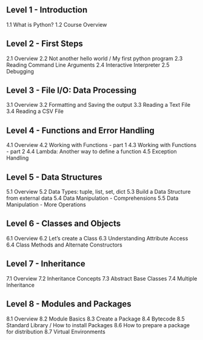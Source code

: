 ## Level 1 - Introduction
1.1 What is Python?
1.2 Course Overview

## Level 2 - First Steps
2.1 Overview
2.2 Not another hello world / My first python program
2.3 Reading Command Line Arguments
2.4 Interactive Interpreter
2.5 Debugging

## Level 3 - File I/O: Data Processing
3.1 Overview
3.2 Formatting and Saving the output
3.3 Reading a Text File
3.4 Reading a CSV File

## Level 4 - Functions and Error Handling
4.1 Overview
4.2 Working with Functions - part 1
4.3 Working with Functions - part 2
4.4 Lambda: Another way to define a function
4.5 Exception Handling

## Level 5 - Data Structures
5.1 Overview
5.2 Data Types: tuple, list, set, dict
5.3 Build a Data Structure from external data
5.4 Data Manipulation - Comprehensions
5.5 Data Manipulation - More Operations

## Level 6 - Classes and Objects
6.1 Overview
6.2 Let’s create a Class
6.3 Understanding Attribute Access
6.4 Class Methods and Alternate Constructors

## Level 7 - Inheritance
7.1 Overview
7.2 Inheritance Concepts
7.3 Abstract Base Classes
7.4 Multiple Inheritance

## Level 8 - Modules and Packages
8.1 Overview
8.2 Module Basics
8.3 Create a Package
8.4 Bytecode
8.5 Standard Library / How to install Packages
8.6 How to prepare a package for distribution
8.7 Virtual Environments
